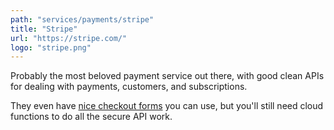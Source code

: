 ```yaml
---
path: "services/payments/stripe"
title: "Stripe"
url: "https://stripe.com/"
logo: "stripe.png"
---
```


Probably the most beloved payment service out there, with good clean APIs for dealing with payments, customers, and subscriptions.

They even have [nice checkout forms](https://stripe.com/checkout) you can use, but you'll still need cloud functions to do all the secure API work.
